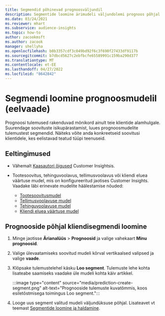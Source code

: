 ```yaml
---
title: Segmendid põhinevad prognoosväljundil
description: Segmentide loomine ärimudeli väljundolemi prognoos põhjal.
ms.date: 03/24/2021
ms.reviewer: mhart
ms.subservice: audience-insights
ms.topic: how-to
author: zacookmsft
ms.author: zacook
manager: shellyha
ms.openlocfilehash: b0b3357cdf3c049bd92f6c3f690f27433df9117b
ms.sourcegitcommit: b7dbcd5627c2ebfbcfe65589991c159ba290d377
ms.translationtype: MT
ms.contentlocale: et-EE
ms.lasthandoff: 04/27/2022
ms.locfileid: "8642842"
---
```

# <a name="create-a-segment-based-on-a-prediction-model-preview"></a>Segmendi loomine prognoosmudelil (eelvaade)

Prognoosi tulemused rakenduvad mõnikord ainult teie klientide alamhulgale. Suurendage soovituste isikupärastamist, luues prognoosmudelite tulemustest segmendid. Näiteks võite anda konkreetseid soovitusi klientidele, kes eelistavad teatud tüüpi teenuseid. 

## <a name="prerequisites"></a>Eeltingimused

- Vähemalt [Kaasautori õigused](permissions.md) Customer Insightsis.

- Tootesoovitus, tehinguvoolavus, tellimusvoolavus või kliendi eluea väärtuse mudel, mis on konfigureeritud jaotises Customer Insights. Vaadake läbi erinevate mudelite häälestamise nõuded:

  - [Tootesoovitusmudel](predict-product-recommendation.md)
  - [Tellimusvoolavuse mudel](predict-subscription-churn.md)
  - [Tehinguvoolavuse mudel](predict-transactional-churn.md)
  - [Kliendi eluea väärtuse mudel](predict-customer-lifetime-value.md)

## <a name="create-a-customer-segment-based-on-predictions"></a>Prognooside põhjal kliendisegmendi loomine

1. Minge jaotisse **Ärianalüüs** > **Prognoosid** ja valige vahekaart **Minu prognoosid**.

1. Valige ülevaatamiseks soovitud mudeli kõrval vertikaalsed valipsed ja valige **vaade**.

1. Klõpsake tulemustelehel käsku **Loo segment**. Tulemuste lehe kohta lisateabe saamiseks vaadake üle mudeli kohta käiv artikkel.

   :::image type="content" source="media/prediction-create-segment.png" alt-text="Prognooside tulemuste kuvatõmmis, koos esiletõstmisega toimingus Loo segment.":::

1. Looge uus segment valitud mudeli väljundüksuse põhjal. Lisateavet vt teemast [Segmentide loomine ja haldamine](segments.md).